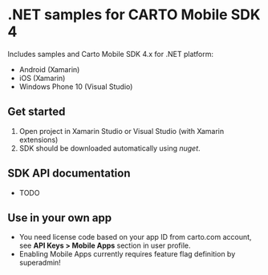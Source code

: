 # .NET samples for CARTO Mobile SDK 4

Includes samples and Carto Mobile SDK 4.x for .NET platform:
* Android (Xamarin)
* iOS (Xamarin)
* Windows Phone 10 (Visual Studio)

## Get started
  1. Open project in Xamarin Studio or Visual Studio (with Xamarin extensions)
  1. SDK should be downloaded automatically using *nuget*.

## SDK API documentation
  * TODO

## Use in your own app
  * You need license code based on your app ID from carto.com account, see **API Keys > Mobile Apps** section in user profile. 
  * Enabling Mobile Apps currently requires feature flag definition by superadmin!
